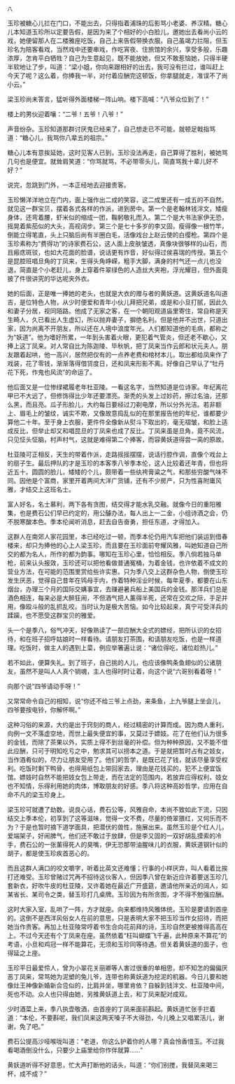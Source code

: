     八 

   玉珍被糖心儿拦在门口，不能出去，只得指着浦珠的后影骂小老婆、养汉精。糖心儿本知道玉珍所以定要告假，是因为来了个相好的小白脸儿，邀她出去看尚小云的戏，她便留那人在二楼雅座吃饭，自己上来告假带换衣服。自己虽竭力拦阻，但玉珍名为陪客看戏，当然戏中还要串戏，作吃宵夜、住旅馆的余兴，享受多般，乐趣浓厚，怎肯平白牺牲？自己为生意起见，既不能放她，但又不敢惹恼她，只得半硬半软地让了步，叫道：“梁小姐，你向来跟相好的出去，我可没有拦过，谁叫赶上今天了呢？这么着，你捧我一半，对付着应酬完这顿饭，你拿腿就走，准误不了尚小云。”

   梁玉珍尚未答言，猛听得外面楼梯一阵山响。楼下高喊：“八爷众位到了！”

   楼上的男伙迎着嚷：“二爷！五爷！八爷！”

   声音纷杂。玉珍知道那群讨厌鬼已经来了，自己想走已不可能，就顿足戟指骂道：“糖心儿，我骂你八辈五的祖宗。”

   糖心儿本有意挨延她，这时见客人已到，玉珍没法再走，自己算得了胜利，被她骂几句也是便宜。就耸肩笑道：“你骂就骂，不必带零头儿，简直骂我十辈儿好不好？”

   说完，忽跳到门外，一本正经地去迎接贵客。

   玉珍懒洋洋地立在门内，面上强作出二成的笑容，这二成里还有一成五的不自然。就见这一群宝贝，摆着各式各样的作派，进到房中。第一个是老翰林钱泮文，矮瘦身体，还弯着腰，虾米似的缩成一团，鞠躬敬礼而入。第二个是大书法家伊无恐，摇晃着紫茄似的大头，高视阔步。第三个是七十多岁的李又固，瘦得像一根竹竿，倒能立得笔直，头上只脑后尚有半圈白毛，活像戏台上赵云使的白缨枪。第四个是玉珍素称为“费得功”的诗家费石公，这人面上皮肤皱透，真像块很够样的山石，而且瘢痣斑驳，也如大花面的脸谱，说话更有炸音，好似得过侯喜瑞的传授。第五个是昆腔班唱旦角的丁凤来，生得头角峥嵘，粗手大脚，满身的村气还一点儿也没退，简直是个小老赶儿，身上穿着件翠绿色的人造丝大夹袍，浮光耀目，但外面竟披了件很讲究的华达呢夹外衣。

   她的后面，正是唯一捧她的老头，也就是大衣的赠与者的黄妖道。这黄妖道名叫道吉，是位特色人物，从少时便爱和青年小伙儿拜把兄弟，或是和小旦打腻，因此久和妻子分居，视同陌路。他成了无家之客，在一个朝阳观道庙里寄住，常自称是天生畸人，久已看出人生虚幻，所以抛弃妻子，摒绝名利。但是他并不出世，只道出家，因为尚离不开朋友，所以还在人境中浪度年光。人们都知道他的毛病，都称之为“妖道”。他为嗜好所累，一年到头害着火眼，更犯着气管炎，但还老不歇心，又捧上这丁凤来。对人常自比为陈迦陵、毕秋帆，把丁凤来当作云郎和状元夫人。朋友跟着起哄，他一高兴，居然把仅有的一点养老费和棺材本儿，取出都给凤来作了戏装，花了零钱，渐渐落得借贷度日，还和凤来形影不离。好像自己早认了“牡丹花下死，作鬼也风流”的命运了。

   他后面又是一位惨绿裙履老年杜亚陵。一看这名字，当然知道是位诗家。年纪离花甲已不大远了，但修饰得比少年还要漂亮。渐秃的头发上过妙药，擦过名油，还那么黑，而且亮。瓜子形脸儿，大约每日要经过刀剃电摩，所以分外光洁。若非额上、眉毛上的皱纹，诚实不欺，又像故意捣乱似的在那里报告他的年纪，谁都要少算他二十年。至于身上衣服，更件件全像新从熨斗下取出的，毫无褶皱，和脸上适成反比，但举止却又和唱昆旦的丁凤来也成了反比。丁凤来虽是旦角，竟不风流，只见怔头怔脑，村声村气，这就是难得第二个捧客，而容黄妖道得尝一脔的原故。

   杜亚陵可正相反，天生的带着作派，走路摇摇摆摆，说话行腔作调，直像个戏台上的扇子生。最后押队的才是玉珍的本客季八爷季本伦，这人比较着还年青，但也将近五十。圆圆的脸儿，矮矮的个儿，颇带着一些纨袴膏粱之气，和那些穷酸气味不同。因他是个富商，家里开着两间大洋广货铺，还有不少房产，只为性喜附庸风雅，才结交上这班名士。

   富人好名，名士慕利，两下各有贪图，结交得才能水乳交融。就像今日的重阳雅集，也是费石公们早已约定的，用公醵办法，每人出上一二金，小组诗酒之会，仍不脱寒酸本色。季本伦闻听消息，赶去自告奋勇，担任东道，才得加入。

   这群人在南郊人家花园里，本已经吃过一顿，而季本伦仍用汽车把他们装运到借春楼来，却只为捧他的心上人梁玉珍，而且要在玉珍面前夸耀风雅，叫她知道自己所交的都为名人，所作的都为韵事。哪知在玉珍心里，恰恰相反。季八倘若独马单枪，前来认头报效，玉珍还可以把他看做普通冤桶，为着金钱，也许依着不成文的营业方法，在可能的范围里赏给些许实惠。只为季八交上这群杂色人物，倒使玉珍发生厌恶，觉得自己昔年在鸨母手内，作着特种淫业时候，每年夏季，都要在山东烟台，办理三个月的国际交媾事宜，去赚避暑兵船上美国兵的金钱。那洋兵们总是酒色相连，每来必是大醉狂闹，不但酒气把人薰得半死，还常在交欢之际，手足并用，像殴斗般的乱抓乱咬。当时认为是极大苦恼。如今比较起来，真宁可受洋兵的蹂躏，也不愿受这群宝贝的雅爱。

   头一个是季八，俗气冲天，好像熟读了一部应酬大全式的嫖经，把所认识的女招待，和在班子招呼姑娘时一样看待。请朋友打茶围，和请朋友吃饭，也是一样道理。吃饭时，做主人的遇到上菜，例应举箸遍让说：“诸位得吃，诸位趁热儿。”

   若不如此，便算失礼。到了班子，自己挑的人儿，也应该像鸭条鱼翅似的公诸朋友，虽然不是叫人人真个销魂，主人也得时时让着，向这个说“六哥别看着呀！”

   向那个说“四爷请动手呀！”

   又常常命令自己的相知，说“你还不给三爷上点劲，来条鱼，上九爷腿上坐会儿，四爷要按电铃，你解怀啊。”

   这种习俗的来源，大约是出于窍刻的商人，经过精密的计算而成。因为商人重利，向例一文不落虚空地，而世上最失便宜的事，又莫过于嫖妓。花了在他们认为很多的金钱，而除了茶果以外，实质上得不到丝毫的补偿。但为种种原因，又不能不借此应酬，只可于明知吃亏之中，勉求其可以捞本之道。于是就把暂时占有之妓女，当作酒肴似的，尽力让朋友受用了。他们的哲学，是既已花了钱，就该尽量享受权利。吃饭时剩下鸭骨，也得用纸包上带回家去，理由是花钱买的，犯不上便宜饭馆。嫖妓时自然不能把妓女包上带走，而在法定的范围内，若放弃应得权利，妓女也不知情，乐得利用她的肉体，博取朋友的好感。季八将这种高妙哲学，应用在自命不凡的梁玉珍身上。

   梁玉珍可就遭了劫数。说良心话，费石公等，风雅自命，本尚不致如此下流，只因结交上季本伦，初享到了这等滋味，觉得一文不费，尽量的倚翠猥红，又何乐而不为？于是也暂时摘下道学面具，把潜伏的兽性，施展出来。虽然玉珍是个红人儿，爱端架子，好闹脾气，他们还不敢过于放肆，但是李又固的一双好胡乱摸索的冷手，费石公的一张薰得死人的臭嘴，伊无恐那带油腥味儿的衣服，黄妖道钢针似的胡子，都是使玉珍疾首恶心的。

   而且这群人满口的咬文嚼字，听着比英文还难懂；行事的小样厌弃，叫人看着比挨打还难受。玉珍曾赌过咒再不招待这伙客人，但因季八曾在新近应许着要送玉珍几套新衣，好吹牛皮的杜亚陵，又许着她在最近广开盛筵，邀请他所亲近的阔人，如某省长、某司令之类，替玉珍打几桌牌。玉珍因为有所贪图，才不得不勉强应酬。

   这时大家入室，乱哄了一阵，方才就座。向来都维持风雅体统，玉珍是要请到首座的。这倒不是西洋风俗女人在前的意思，只是表明大家不把玉珍当作女招待，而把她当作贵客。再加上杜亚陵常哼着书生合向花前拜的诗，玉珍自然更被推得高高在上。不过今天还有个丁凤来在座。虽然依着“枉叫蝴蝶飞千遍，此种原来不算花”的考语，小旦和鸡冠一样不能算花，无须和玉珍同等待遇。但关着黄妖道的面子，也得延之上座。

   玉珍平日最爱伶人，曾为小翠花关丽卿等人害过很重的单相思，却不知怎的偏偏厌恶丁凤来，常骂她为泥塑的兔儿爷，连带也称黄妖道为挖泥的机器。今日儿要和她像灶王神像新婚新合卺似的，比肩并坐，哪里肯依？自躲到钱泮文、杜亚陵中间，死也不动。众人也只得由她，另推黄妖道上去，和丁凤来配对成双。

   少时酒菜上来，季八执壶敬酒，由首座的丁凤来面前斟起。黄妖道忙张手拦着道：“本伦，不要斟呢，我们凤来这两天嗓子不大得劲，今儿晚上又唱累活儿，谢谢，免了吧。”

   费石公提高沙哑喉咙叫道：“老道，你这么护着你的人哪？真会怜香惜玉。不过我看喝酒倒没什么，只要少上庙里给你作伴就算……”

   黄妖道听得不好意思，忙大声打断他的话头，叫道：“你们别搅，我替凤来喝三杯，成不成？”

